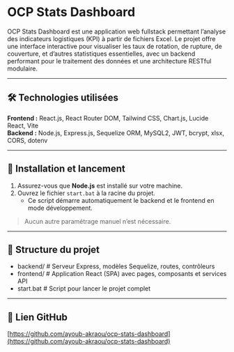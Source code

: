 # OCP Stats Dashboard

OCP Stats Dashboard est une application web fullstack permettant l’analyse des indicateurs logistiques (KPI) à partir de fichiers Excel. Le projet offre une interface interactive pour visualiser les taux de rotation, de rupture, de couverture, et d’autres statistiques essentielles, avec un backend performant pour le traitement des données et une architecture RESTful modulaire.

---

## 🛠️ Technologies utilisées

**Frontend :** React.js, React Router DOM, Tailwind CSS, Chart.js, Lucide React, Vite  
**Backend :** Node.js, Express.js, Sequelize ORM, MySQL2, JWT, bcrypt, xlsx, CORS, dotenv

---

## 🚀 Installation et lancement

1. Assurez-vous que **Node.js** est installé sur votre machine.  
2. Ouvrez le fichier `start.bat` à la racine du projet.  
   - Ce script démarre automatiquement le backend et le frontend en mode développement.  

> Aucun autre paramétrage manuel n’est nécessaire.

---

## 📁 Structure du projet

* backend/ # Serveur Express, modèles Sequelize, routes, contrôleurs
* frontend/ # Application React (SPA) avec pages, composants et services API
* start.bat # Script pour lancer le projet complet
  
---

## 🔗 Lien GitHub

[https://github.com/ayoub-akraou/ocp-stats-dashboard](https://github.com/ayoub-akraou/ocp-stats-dashboard)
